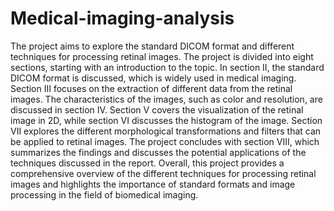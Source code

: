 # Medical-imaging-analysis
The project  aims to explore the standard DICOM format and different techniques for processing retinal images. The project is divided into eight sections, starting with an introduction to the topic.
In section II, the standard DICOM format is discussed, which is widely used in medical imaging. Section III focuses on the extraction of different data from the retinal images. The characteristics of the images, such as color and resolution, are discussed in section IV.
Section V covers the visualization of the retinal image in 2D, while section VI discusses the histogram of the image. Section VII explores the different morphological transformations and filters that can be applied to retinal images.
The project concludes with section VIII, which summarizes the findings and discusses the potential applications of the techniques discussed in the report.
Overall, this project provides a comprehensive overview of the different techniques for processing retinal images and highlights the importance of standard formats and image processing in the field of biomedical imaging.
